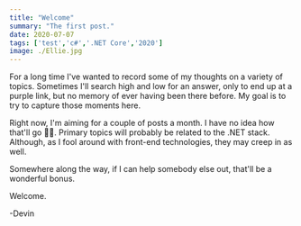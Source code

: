 ```yaml
---
title: "Welcome"
summary: "The first post."
date: 2020-07-07
tags: ['test','c#','.NET Core','2020']
image: ./Ellie.jpg
---
```


For a long time I've wanted to record some of my thoughts on a variety of topics. Sometimes I'll search high and low for an answer, only to end up at a purple link, but no memory of ever having been there before. My goal is to try to capture those moments here.

Right now, I'm aiming for a couple of posts a month. I have no idea how that'll go 🤷‍♂️. Primary topics will probably be related to the .NET stack. Although, as I fool around with front-end technologies, they may creep in as well.

Somewhere along the way, if I can help somebody else out, that'll be a wonderful bonus.

Welcome.

-Devin
